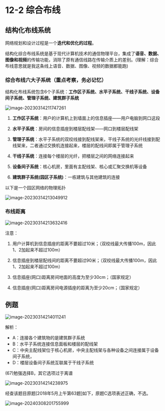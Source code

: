 # 12-2 综合布线

## 结构化布线系统

网络规划和设计过程是一个**迭代和优化的过程**。

结构化综合布线系统是基于现代计算机技术的通信物理平台，集成了**语音、数据、图像和视频**的传输功能，消除了原有通信线路在传输介质上的差别。(理解：综合布线意思就是我这条线上语音、数据、图像、视频的数据都能跑)

### 综合布线六大子系统（重点考察，务必记忆）

结构化布线系统包含6个子系统：**工作区子系统、水平子系统、干线子系统、设备间子系统、管理子系统、建筑群子系统**

![image-20230314211747261](https://img.yatjay.top/md/image-20230314211747261.png)

1. **工作区子系统**：用户的计算机上到墙面上的信息插座——用户电脑到网口这段

2. **水平子系统**：房间的信息插座到楼层配线架——网口到楼层配线架

3. **管理子系统**：水平子系统的双绞线接到配线架来，干线子系统的光纤线接到配线架来，二者通过交换机连接起来，楼层的配线间即属于管理子系统

4. **干线子系统**：连接每个楼层的光纤，把楼层之间的网络连接起来

5. **设备间子系统**：核心机房，里面有主配线架、核心或汇聚交换机等设备

6. **建筑群子系统(园区子系统)**：一栋建筑与其他建筑的连接

以下是一个园区网络的物理拓扑

![image-20230314213049912](https://img.yatjay.top/md/image-20230314213049912.png)

### 布线距离

![image-20230314213632416](https://img.yatjay.top/md/image-20230314213632416.png)

注意：

1. 用户计算机到信息插座的距离不要超过10米；（双绞线最大传播100m，因此1、2加起来不超过100m）

2. 信息插座到楼层配线间的距离不要超过90米；（双绞线最大传播100m，因此1、2加起来不超过100m）
2. 信息插座(网口)距离房间地面的高度为至少30cm；（国家规定）
2. 信息插座(网口)距离房间电源插座的距离为至少20cm；（国家规定）

## 例题

![image-20230314214011241](https://img.yatjay.top/md/image-20230314214011241.png)

解析：

- A：连接各个建筑物的是建筑群子系统
- B：水平子系统连接信息面板和楼层的配线架
- C：中央主配线架位于核心机房，中央主配线架与各种设备之间连接属于设备间子系统，
- D：楼层设备间子系统互联属于干线子系统

(67)勉强选择B，其它选项过于离谱

![image-20230314214238975](https://img.yatjay.top/md/image-20230314214238975.png)

经查该题目原题[2018年5月上午第63题]如下，原题C选项表述正确，不选。

![image-20240308201755999](https://img.yatjay.top/md/image-20240308201755999.png)